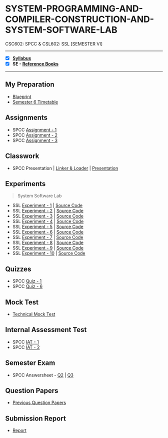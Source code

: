 # SYSTEM-PROGRAMMING-AND-COMPILER-CONSTRUCTION-AND-SYSTEM-SOFTWARE-LAB
 CSC602: SPCC & CSL602: SSL [SEMESTER VI]

---
 
 - [X] **[Syllabus](https://github.com/Amey-Thakur/SYSTEM-PROGRAMMING-AND-COMPILER-CONSTRUCTION-AND-SYSTEM-SOFTWARE-LAB/blob/main/Syllabus/TE%20BE%20Comp%20Engg%20CBCGS%20Syllabus.pdf)**
 - [X] **SE - [Reference Books](https://github.com/Amey-Thakur/SYSTEM-PROGRAMMING-AND-COMPILER-CONSTRUCTION-AND-SYSTEM-SOFTWARE-LAB/tree/main/Reference%20Books)**

---

## My Preparation

 - [Blueprint](https://github.com/Amey-Thakur/SYSTEM-PROGRAMMING-AND-COMPILER-CONSTRUCTION-AND-SYSTEM-SOFTWARE-LAB/blob/main/Blueprint%20(SPCC).png)
 - [Semester 6 Timetable](https://github.com/Amey-Thakur/SYSTEM-PROGRAMMING-AND-COMPILER-CONSTRUCTION-AND-SYSTEM-SOFTWARE-LAB/blob/main/SEMESTER%20VI.jpeg)

## Assignments

  - SPCC [Assignment - 1](https://github.com/Amey-Thakur/SYSTEM-PROGRAMMING-AND-COMPILER-CONSTRUCTION-AND-SYSTEM-SOFTWARE-LAB/blob/main/Assignments/Amey_B-50_SPCC_Assignment-1.pdf)
  - SPCC [Assignment - 2](https://github.com/Amey-Thakur/SYSTEM-PROGRAMMING-AND-COMPILER-CONSTRUCTION-AND-SYSTEM-SOFTWARE-LAB/blob/main/Assignments/Amey_B-50_SPCC_Assignment-2.pdf)
  - SPCC [Assignment - 3](https://github.com/Amey-Thakur/SYSTEM-PROGRAMMING-AND-COMPILER-CONSTRUCTION-AND-SYSTEM-SOFTWARE-LAB/blob/main/Assignments/Amey_B-50_SPCC_Assignment-3.pdf)

## Classwork

  - SPCC Presentation | [Linker & Loader](https://github.com/Amey-Thakur/SYSTEM-PROGRAMMING-AND-COMPILER-CONSTRUCTION-AND-SYSTEM-SOFTWARE-LAB/blob/main/Classwork/SPCC_PRESENTATION_B-50%2C51%2C58.pdf) | [Presentation](http://dx.doi.org/10.13140/RG.2.2.10804.78729)

## Experiments

  >System Software Lab

  - SSL [Experiment - 1](https://github.com/Amey-Thakur/SYSTEM-PROGRAMMING-AND-COMPILER-CONSTRUCTION-AND-SYSTEM-SOFTWARE-LAB/blob/main/Experiments/Amey_B-50_SPCC_Lab_Experiment-1.pdf) | [Source Code](https://github.com/Amey-Thakur/SYSTEM-PROGRAMMING-AND-COMPILER-CONSTRUCTION-AND-SYSTEM-SOFTWARE-LAB/tree/main/Experiments/Programs/SPCC-1)
  - SSL [Experiment - 2](https://github.com/Amey-Thakur/SYSTEM-PROGRAMMING-AND-COMPILER-CONSTRUCTION-AND-SYSTEM-SOFTWARE-LAB/blob/main/Experiments/Amey_B-50_SPCC_Lab_Experiment-2.pdf) | [Source Code](https://github.com/Amey-Thakur/SYSTEM-PROGRAMMING-AND-COMPILER-CONSTRUCTION-AND-SYSTEM-SOFTWARE-LAB/tree/main/Experiments/Programs/SPCC-2)
  - SSL [Experiment - 3](https://github.com/Amey-Thakur/SYSTEM-PROGRAMMING-AND-COMPILER-CONSTRUCTION-AND-SYSTEM-SOFTWARE-LAB/blob/main/Experiments/Amey_B-50_SPCC_Lab_Experiment-3.pdf) | [Source Code](https://github.com/Amey-Thakur/SYSTEM-PROGRAMMING-AND-COMPILER-CONSTRUCTION-AND-SYSTEM-SOFTWARE-LAB/tree/main/Experiments/Programs/SPCC-3)
  - SSL [Experiment - 4](https://github.com/Amey-Thakur/SYSTEM-PROGRAMMING-AND-COMPILER-CONSTRUCTION-AND-SYSTEM-SOFTWARE-LAB/blob/main/Experiments/Amey_B-50_SPCC_Lab_Experiment-4.pdf) | [Source Code](https://github.com/Amey-Thakur/SYSTEM-PROGRAMMING-AND-COMPILER-CONSTRUCTION-AND-SYSTEM-SOFTWARE-LAB/tree/main/Experiments/Programs/SPCC-4)
  - SSL [Experiment - 5](https://github.com/Amey-Thakur/SYSTEM-PROGRAMMING-AND-COMPILER-CONSTRUCTION-AND-SYSTEM-SOFTWARE-LAB/blob/main/Experiments/Amey_B-50_SPCC_Lab_Experiment-5.pdf) | [Source Code](https://github.com/Amey-Thakur/SYSTEM-PROGRAMMING-AND-COMPILER-CONSTRUCTION-AND-SYSTEM-SOFTWARE-LAB/tree/main/Experiments/Programs/SPCC-5)
  - SSL [Experiment - 6](https://github.com/Amey-Thakur/SYSTEM-PROGRAMMING-AND-COMPILER-CONSTRUCTION-AND-SYSTEM-SOFTWARE-LAB/blob/main/Experiments/Amey_B-50_SPCC_Lab_Experiment-6.pdf) | [Source Code](https://github.com/Amey-Thakur/SYSTEM-PROGRAMMING-AND-COMPILER-CONSTRUCTION-AND-SYSTEM-SOFTWARE-LAB/tree/main/Experiments/Programs/SPCC-6)
  - SSL [Experiment - 7](https://github.com/Amey-Thakur/SYSTEM-PROGRAMMING-AND-COMPILER-CONSTRUCTION-AND-SYSTEM-SOFTWARE-LAB/blob/main/Experiments/Amey_B-50_SPCC_Lab_Experiment-7.pdf) | [Source Code](https://github.com/Amey-Thakur/SYSTEM-PROGRAMMING-AND-COMPILER-CONSTRUCTION-AND-SYSTEM-SOFTWARE-LAB/tree/main/Experiments/Programs/SPCC-7)
  - SSL [Experiment - 8](https://github.com/Amey-Thakur/SYSTEM-PROGRAMMING-AND-COMPILER-CONSTRUCTION-AND-SYSTEM-SOFTWARE-LAB/blob/main/Experiments/Amey_B-50_SPCC_Lab_Experiment-8.pdf) | [Source Code](https://github.com/Amey-Thakur/SYSTEM-PROGRAMMING-AND-COMPILER-CONSTRUCTION-AND-SYSTEM-SOFTWARE-LAB/tree/main/Experiments/Programs/SPCC-8)
  - SSL [Experiment - 9](https://github.com/Amey-Thakur/SYSTEM-PROGRAMMING-AND-COMPILER-CONSTRUCTION-AND-SYSTEM-SOFTWARE-LAB/blob/main/Experiments/Amey_B-50_SPCC_Lab_Experiment-9.pdf) | [Source Code](https://github.com/Amey-Thakur/SYSTEM-PROGRAMMING-AND-COMPILER-CONSTRUCTION-AND-SYSTEM-SOFTWARE-LAB/tree/main/Experiments/Programs/SPCC-9)
  - SSL [Experiment - 10](https://github.com/Amey-Thakur/SYSTEM-PROGRAMMING-AND-COMPILER-CONSTRUCTION-AND-SYSTEM-SOFTWARE-LAB/tree/main/Experiments/Programs/SPCC-10) | [Source Code](https://github.com/Amey-Thakur/SYSTEM-PROGRAMMING-AND-COMPILER-CONSTRUCTION-AND-SYSTEM-SOFTWARE-LAB/tree/main/Experiments/Programs/SPCC-10)

## Quizzes

  - SPCC [Quiz - 1](https://github.com/Amey-Thakur/SYSTEM-PROGRAMMING-AND-COMPILER-CONSTRUCTION-AND-SYSTEM-SOFTWARE-LAB/blob/main/Quizzes/Quiz%201%20-%20TE%20SPCC.pdf)
  - SPCC [Quiz - 6](https://github.com/Amey-Thakur/SYSTEM-PROGRAMMING-AND-COMPILER-CONSTRUCTION-AND-SYSTEM-SOFTWARE-LAB/blob/main/Quizzes/Quiz%206%20-%20TE%20SPCC.pdf)

## Mock Test

 - [Technical Mock Test](https://github.com/Amey-Thakur/SYSTEM-PROGRAMMING-AND-COMPILER-CONSTRUCTION-AND-SYSTEM-SOFTWARE-LAB/blob/main/Technical%20Mock%20Test-%20For%20Terna%20Engineering%20College%20by%20Campus%20Corners!.pdf)

## Internal Assessment Test

 - SPCC [IAT - 1](https://github.com/Amey-Thakur/SYSTEM-PROGRAMMING-AND-COMPILER-CONSTRUCTION-AND-SYSTEM-SOFTWARE-LAB/blob/main/Internal%20Assessment%20Test/Amey_B-50_SPCC_IAT-1.pdf)
 - SPCC [IAT - 2](https://github.com/Amey-Thakur/SYSTEM-PROGRAMMING-AND-COMPILER-CONSTRUCTION-AND-SYSTEM-SOFTWARE-LAB/blob/main/Internal%20Assessment%20Test/AMEY_B-50_SPCC_IAT-2.pdf)

## Semester Exam

 - SPCC Answersheet - [Q2](https://github.com/Amey-Thakur/SYSTEM-PROGRAMMING-AND-COMPILER-CONSTRUCTION-AND-SYSTEM-SOFTWARE-LAB/blob/main/Semester%20Exam/Q2_61021145_SPCC.pdf) | [Q3](https://github.com/Amey-Thakur/SYSTEM-PROGRAMMING-AND-COMPILER-CONSTRUCTION-AND-SYSTEM-SOFTWARE-LAB/blob/main/Semester%20Exam/Q3_61021145_SPCC.pdf)

## Question Papers

 - [Previous Question Papers](https://github.com/Amey-Thakur/SYSTEM-PROGRAMMING-AND-COMPILER-CONSTRUCTION-AND-SYSTEM-SOFTWARE-LAB/tree/main/Question%20Papers)

## Submission Report

 - [Report](https://github.com/Amey-Thakur/SYSTEM-PROGRAMMING-AND-COMPILER-CONSTRUCTION-AND-SYSTEM-SOFTWARE-LAB/blob/main/Submission%20Report/Amey_B-50_SPCC_Term_Work_Submission_Report.pdf)
